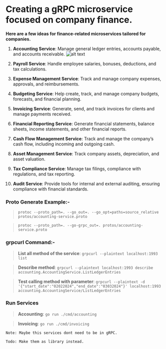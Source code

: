 # Creating a gRPC microservice focused on company finance. 

**Here are a few ideas for finance-related microservices tailored for companies.**

1. **Accounting Service**: Manage general ledger entries, accounts payable, and accounts receivable.
![alt text](https://templatelab.com/wp-content/uploads/2024/02/Business-Ledger-Template-TemplateLab.com_.jpg "Sample Ledger")

2. **Payroll Service**: Handle employee salaries, bonuses, deductions, and tax calculations.

3. **Expense Management Service**: Track and manage company expenses, approvals, and reimbursements.

4. **Budgeting Service**: Help create, track, and manage company budgets, forecasts, and financial planning.

5. **Invoicing Service**: Generate, send, and track invoices for clients and manage payments received.

6. **Financial Reporting Service**: Generate financial statements, balance sheets, income statements, and other financial reports.

7. **Cash Flow Management Service**: Track and manage the company’s cash flow, including incoming and outgoing cash.

8. **Asset Management Service**: Track company assets, depreciation, and asset valuation.

9. **Tax Compliance Service**: Manage tax filings, compliance with regulations, and tax reporting.

10. **Audit Service**: Provide tools for internal and external auditing, ensuring compliance with financial standards.

### Proto Generate Example:-
> `protoc --proto_path=. --go_out=. --go_opt=paths=source_relative protos/accounting-service.proto`

> `protoc --proto_path=. --go-grpc_out=. protos/accounting-service.proto`

### grpcurl Command:-
> **List all method of the service**: `grpcurl --plaintext localhost:1993 list`

> **Describe method**: `grpcurl --plaintext localhost:1993 describe accounting.AccountingService.ListLedgerEntries`

> **Test calling method with parameter**: `grpcurl --plaintext -d '{"start_date":"02022024","end_date":"03032024"}' localhost:1993 accounting.AccountingService/ListLedgerEntries`

### Run Services
> **Accounting**: `go run ./cmd/accounting`

> **Invoicing**: `go run ./cmd/invoicing`

`Note: Maybe this services dont need to be in gRPC.`

`Todo: Make them as library instead.`